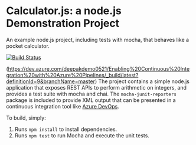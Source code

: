 Calculator.js: a node.js Demonstration Project
==============================================
An example node.js project, including tests with mocha, that behaves like
a pocket calculator.

[![Build Status](https://deerai.visualstudio.com/6bGH%20Integrating%20External%20Source%20Control%20with%20Azure%20Pipelines/_apis/build/status/angularcloud2017.calculator?branchName=refs%2Fpull%2F2%2Fmerge)](https://deerai.visualstudio.com/6bGH%20Integrating%20External%20Source%20Control%20with%20Azure%20Pipelines/_build/latest?definitionId=9&branchName=refs%2Fpull%2F2%2Fmerge)

(https://dev.azure.com/deepakdemo0521/Enabling%20Continuous%20Integration%20with%20Azure%20Pipelines/_build/latest?definitionId=9&branchName=master)
The project contains a simple node.js application that exposes REST APIs
to perform arithmetic on integers, and provides a test suite with mocha
and chai.  The `mocha-junit-reporters` package is included to provide XML
output that can be presented in a continuous integration tool like
[Azure DevOps](https://azure.com/devops).

To build, simply:

1. Runs `npm install` to install dependencies.
2. Runs `npm test` to run Mocha and execute the unit tests.

